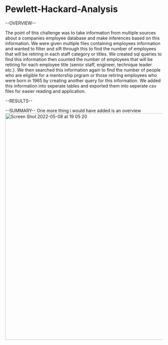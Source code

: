 # Pewlett-Hackard-Analysis

--OVERVIEW--

The point of this challenge was to take information from multiple sources about a companies employee database and make inferences based on this information. We were given multiple files containing employees information and wanted to filter and sift through this to find the number of employees that will be retiring in each staff category or titles. We created sql queries to find this information then counted the number of employees that will be retiring for each employee title (senior staff, engineer, technique leader etc.). We then searched this information again to find the number of people who are eligible for a mentorship prgram or those retiring employees who were born in 1965 by creating another query for this information. We added this information into seperate tables and exported them into seperate csv files for easier reading and application. 

--RESULTS--

--SUMMARY--
One more thing i would have added is an overview 
<img width="725" alt="Screen Shot 2022-05-08 at 19 05 20" src="https://user-images.githubusercontent.com/102257486/167324205-bca4ae94-bdb1-4dc7-a5af-4239df8ea181.png">
